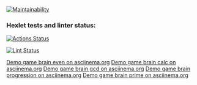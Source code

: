 [![Maintainability](https://api.codeclimate.com/v1/badges/a99a88d28ad37a79dbf6/maintainability)](https://codeclimate.com/github/codeclimate/codeclimate/maintainability)

### Hexlet tests and linter status:
[![Actions Status](https://github.com/freepad/php-project-lvl1/workflows/hexlet-check/badge.svg)](https://github.com/freepad/php-project-lvl1/actions)

[![Lint Status](https://github.com/freepad/php-project-lvl1/workflows/lint/badge.svg)](https://github.com/freepad/php-project-lvl1/actions)

[Demo game brain even on asciinema.org](https://asciinema.org/a/3iJsjGcO9qUiKbPB5DWHahquy)
[Demo game brain calc on asciinema.org](https://asciinema.org/a/H2iikou57HFkylnBB6l6IXsyZ)
[Demo game brain gcd on asciinema.org](https://asciinema.org/a/fAY2HCqTBOHZR7gVcjNAj5k88)
[Demo game brain progression on asciinema.org](https://asciinema.org/a/BNbC4MekNL8hcf8O5sbKuE8Ru)
[Demo game brain prime on asciinema.org](https://asciinema.org/a/tc30dm2LSSQhiNUOGixi8csmI)